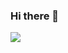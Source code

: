 ### Hi there 👋

<img src="https://wakatime.com/share/@sunzehui/012f2e28-a8c4-4933-9092-4a38cffae3c6.svg"></img>
